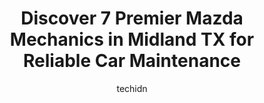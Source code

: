 ---
layout: ampstory
image: https://images.unsplash.com/photo-1610998342124-c4fcba4cf4bf?ixlib=rb-4.0.3&ixid=MnwxMjA3fDB8MHxwaG90by1wYWdlfHx8fGVufDB8fHx8&auto=format&fit=crop&w=640&h=853&q=80
author: techidn
featured: false
description: Entrust your vehicle to the 7 best Mazda Mechanic in Midland TX, USA and experience the difference they can make. With their extensive knowledge, state-of-the-art facilities, and commitment 
title: Discover 7 Premier Mazda Mechanics in Midland TX for Reliable Car Maintenance
cover:
   title: Discover 7 Premier Mazda Mechanics in Midland TX for Reliable Car Maintenance
   subtitle: Rickpate
   background: https://images.unsplash.com/photo-1610998342124-c4fcba4cf4bf?ixlib=rb-4.0.3&ixid=MnwxMjA3fDB8MHxwaG90by1wYWdlfHx8fGVufDB8fHx8&auto=format&fit=crop&w=640&h=853&q=80

pages: 
 - layout: thirds
   top: <h1>#1 Lone Star Automotive</h1>
   bottom: "<p>Thank you so much Lone Star Automotive! They were very quick to help me and were very accommodating! I dont have much automotive knowledge so I always feel a little un</p>"
   background: https://www.knot35.com/toplist/wp-content/uploads/2023/06/best-mazda-mechanic-1-in-midland-tx-1685831043.jpeg
   backgroundblur: true
 - layout: thirds
   top: <h1>#2 Dannys Automotive</h1>
   bottom: "<p>1904 W Front St, Midland, TX 79701, United States</p>"
   background: https://www.knot35.com/toplist/wp-content/uploads/2023/06/best-mazda-mechanic-2-in-midland-tx-1685831044.jpeg
   cta:
      link: https://www.knot35.com/toplist/discover-7-premier-mazda-mechanics-in-midland-tx-for-reliable-car-maintenance/
      text: Discover 7 Premier Mazda Mechanics in Midland TX for Reliable Car Maintenance
 - layout: thirds
   top: <h1>#3 All American Chevrolet Of Midland Service Center</h1>
   bottom: "<p>4100 W Wall St Suite #100, Midland, TX 79703, United States</p>"
   background: https://www.knot35.com/toplist/wp-content/uploads/2023/06/best-mazda-mechanic-3-in-midland-tx-1685831045.jpeg
   cta:
      link: https://www.knot35.com/toplist/discover-7-premier-mazda-mechanics-in-midland-tx-for-reliable-car-maintenance/
      text: Discover 7 Premier Mazda Mechanics in Midland TX for Reliable Car Maintenance
 - layout: thirds
   top: <h1>#4 Wall Street Automotive</h1>
   bottom: "<p>3404 W Wall St, Midland, TX 79701, United States</p>"
   background: https://images.unsplash.com/photo-1509114397022-ed747cca3f65?ixlib=rb-4.0.3&ixid=MnwxMjA3fDB8MHxwaG90by1wYWdlfHx8fGVufDB8fHx8&auto=format&fit=crop&w=640&h=853&q=80
   cta:
      link: https://www.knot35.com/toplist/discover-7-premier-mazda-mechanics-in-midland-tx-for-reliable-car-maintenance/
      text: Discover 7 Premier Mazda Mechanics in Midland TX for Reliable Car Maintenance
 - layout: thirds
   top: <h1>#5 Sugars Auto Repair</h1>
   bottom: "<p>1102 E Scharbauer Dr, Midland, TX 79705, United States</p>"
   background: https://images.unsplash.com/photo-1597773150796-e5c14ebecbf5?ixlib=rb-4.0.3&ixid=MnwxMjA3fDB8MHxwaG90by1wYWdlfHx8fGVufDB8fHx8&auto=format&fit=crop&w=640&h=853&q=80
   cta:
      link: https://www.knot35.com/toplist/discover-7-premier-mazda-mechanics-in-midland-tx-for-reliable-car-maintenance/
      text: Discover 7 Premier Mazda Mechanics in Midland TX for Reliable Car Maintenance
 - layout: thirds
   top: <h1>#6 Laras Automotive</h1>
   bottom: "<p>1302 N Lamesa Rd, Midland, TX 79701, United States</p>"
   background: https://images.unsplash.com/photo-1540457036297-448b6b99e91c?ixlib=rb-4.0.3&ixid=MnwxMjA3fDB8MHxwaG90by1wYWdlfHx8fGVufDB8fHx8&auto=format&fit=crop&w=640&h=853&q=80
   cta:
      link: https://www.knot35.com/toplist/discover-7-premier-mazda-mechanics-in-midland-tx-for-reliable-car-maintenance/
      text: Discover 7 Premier Mazda Mechanics in Midland TX for Reliable Car Maintenance
 - layout: thirds
   top: <h1>#7 Nissan of Midland Service</h1>
   bottom: "<p>4800 Loop 250 Frontage Rd, Midland, TX 79707, United States</p>"
   background: https://images.unsplash.com/photo-1522441815192-d9f04eb0615c?ixlib=rb-4.0.3&ixid=MnwxMjA3fDB8MHxwaG90by1wYWdlfHx8fGVufDB8fHx8&auto=format&fit=crop&w=640&h=853&q=80
   cta:
      link: https://www.knot35.com/toplist/discover-7-premier-mazda-mechanics-in-midland-tx-for-reliable-car-maintenance/
      text: Discover 7 Premier Mazda Mechanics in Midland TX for Reliable Car Maintenance
 - layout: thirds
   middle: Continue reading...
   background: https://images.unsplash.com/photo-1618556658017-fd9c732d1360?ixlib=rb-4.0.3&ixid=MnwxMjA3fDB8MHxwaG90by1wYWdlfHx8fGVufDB8fHx8&auto=format&fit=crop&w=640&h=853&q=80
   cta:
      link: https://www.knot35.com/toplist/discover-7-premier-mazda-mechanics-in-midland-tx-for-reliable-car-maintenance/
      text: Discover 7 Premier Mazda Mechanics in Midland TX for Reliable Car Maintenance
      
---
